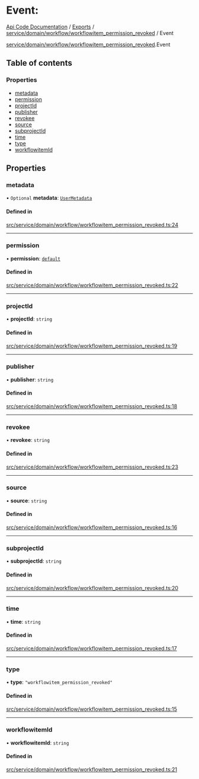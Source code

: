 # Event: 
 
[Api Code Documentation](../README.md) / [Exports](../modules.md) / [service/domain/workflow/workflowitem\_permission\_revoked](../modules/service_domain_workflow_workflowitem_permission_revoked.md) / Event

[service/domain/workflow/workflowitem\_permission\_revoked](../modules/service_domain_workflow_workflowitem_permission_revoked.md).Event

## Table of contents

### Properties

- [metadata](service_domain_workflow_workflowitem_permission_revoked.Event.md#metadata)
- [permission](service_domain_workflow_workflowitem_permission_revoked.Event.md#permission)
- [projectId](service_domain_workflow_workflowitem_permission_revoked.Event.md#projectid)
- [publisher](service_domain_workflow_workflowitem_permission_revoked.Event.md#publisher)
- [revokee](service_domain_workflow_workflowitem_permission_revoked.Event.md#revokee)
- [source](service_domain_workflow_workflowitem_permission_revoked.Event.md#source)
- [subprojectId](service_domain_workflow_workflowitem_permission_revoked.Event.md#subprojectid)
- [time](service_domain_workflow_workflowitem_permission_revoked.Event.md#time)
- [type](service_domain_workflow_workflowitem_permission_revoked.Event.md#type)
- [workflowitemId](service_domain_workflow_workflowitem_permission_revoked.Event.md#workflowitemid)

## Properties

### metadata

• `Optional` **metadata**: [`UserMetadata`](../modules/service_domain_metadata.md#usermetadata)

#### Defined in

[src/service/domain/workflow/workflowitem_permission_revoked.ts:24](https://github.com/openkfw/TruBudget/blob/2e83742/api/src/service/domain/workflow/workflowitem_permission_revoked.ts#L24)

___

### permission

• **permission**: [`default`](../modules/authz_intents.md#default)

#### Defined in

[src/service/domain/workflow/workflowitem_permission_revoked.ts:22](https://github.com/openkfw/TruBudget/blob/2e83742/api/src/service/domain/workflow/workflowitem_permission_revoked.ts#L22)

___

### projectId

• **projectId**: `string`

#### Defined in

[src/service/domain/workflow/workflowitem_permission_revoked.ts:19](https://github.com/openkfw/TruBudget/blob/2e83742/api/src/service/domain/workflow/workflowitem_permission_revoked.ts#L19)

___

### publisher

• **publisher**: `string`

#### Defined in

[src/service/domain/workflow/workflowitem_permission_revoked.ts:18](https://github.com/openkfw/TruBudget/blob/2e83742/api/src/service/domain/workflow/workflowitem_permission_revoked.ts#L18)

___

### revokee

• **revokee**: `string`

#### Defined in

[src/service/domain/workflow/workflowitem_permission_revoked.ts:23](https://github.com/openkfw/TruBudget/blob/2e83742/api/src/service/domain/workflow/workflowitem_permission_revoked.ts#L23)

___

### source

• **source**: `string`

#### Defined in

[src/service/domain/workflow/workflowitem_permission_revoked.ts:16](https://github.com/openkfw/TruBudget/blob/2e83742/api/src/service/domain/workflow/workflowitem_permission_revoked.ts#L16)

___

### subprojectId

• **subprojectId**: `string`

#### Defined in

[src/service/domain/workflow/workflowitem_permission_revoked.ts:20](https://github.com/openkfw/TruBudget/blob/2e83742/api/src/service/domain/workflow/workflowitem_permission_revoked.ts#L20)

___

### time

• **time**: `string`

#### Defined in

[src/service/domain/workflow/workflowitem_permission_revoked.ts:17](https://github.com/openkfw/TruBudget/blob/2e83742/api/src/service/domain/workflow/workflowitem_permission_revoked.ts#L17)

___

### type

• **type**: ``"workflowitem_permission_revoked"``

#### Defined in

[src/service/domain/workflow/workflowitem_permission_revoked.ts:15](https://github.com/openkfw/TruBudget/blob/2e83742/api/src/service/domain/workflow/workflowitem_permission_revoked.ts#L15)

___

### workflowitemId

• **workflowitemId**: `string`

#### Defined in

[src/service/domain/workflow/workflowitem_permission_revoked.ts:21](https://github.com/openkfw/TruBudget/blob/2e83742/api/src/service/domain/workflow/workflowitem_permission_revoked.ts#L21)
